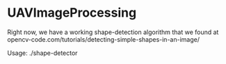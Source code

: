 # UAVImageProcessing

Right now, we have a working shape-detection algorithm that we found at opencv-code.com/tutorials/detecting-simple-shapes-in-an-image/

Usage: ./shape-detector <image>
